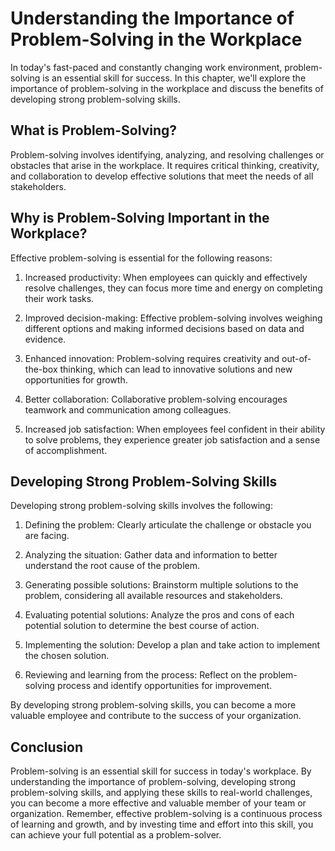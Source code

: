 Understanding the Importance of Problem-Solving in the Workplace
=========================================================================================

In today's fast-paced and constantly changing work environment, problem-solving is an essential skill for success. In this chapter, we'll explore the importance of problem-solving in the workplace and discuss the benefits of developing strong problem-solving skills.

What is Problem-Solving?
------------------------

Problem-solving involves identifying, analyzing, and resolving challenges or obstacles that arise in the workplace. It requires critical thinking, creativity, and collaboration to develop effective solutions that meet the needs of all stakeholders.

Why is Problem-Solving Important in the Workplace?
--------------------------------------------------

Effective problem-solving is essential for the following reasons:

1. Increased productivity: When employees can quickly and effectively resolve challenges, they can focus more time and energy on completing their work tasks.

2. Improved decision-making: Effective problem-solving involves weighing different options and making informed decisions based on data and evidence.

3. Enhanced innovation: Problem-solving requires creativity and out-of-the-box thinking, which can lead to innovative solutions and new opportunities for growth.

4. Better collaboration: Collaborative problem-solving encourages teamwork and communication among colleagues.

5. Increased job satisfaction: When employees feel confident in their ability to solve problems, they experience greater job satisfaction and a sense of accomplishment.

Developing Strong Problem-Solving Skills
----------------------------------------

Developing strong problem-solving skills involves the following:

1. Defining the problem: Clearly articulate the challenge or obstacle you are facing.

2. Analyzing the situation: Gather data and information to better understand the root cause of the problem.

3. Generating possible solutions: Brainstorm multiple solutions to the problem, considering all available resources and stakeholders.

4. Evaluating potential solutions: Analyze the pros and cons of each potential solution to determine the best course of action.

5. Implementing the solution: Develop a plan and take action to implement the chosen solution.

6. Reviewing and learning from the process: Reflect on the problem-solving process and identify opportunities for improvement.

By developing strong problem-solving skills, you can become a more valuable employee and contribute to the success of your organization.

Conclusion
----------

Problem-solving is an essential skill for success in today's workplace. By understanding the importance of problem-solving, developing strong problem-solving skills, and applying these skills to real-world challenges, you can become a more effective and valuable member of your team or organization. Remember, effective problem-solving is a continuous process of learning and growth, and by investing time and effort into this skill, you can achieve your full potential as a problem-solver.
